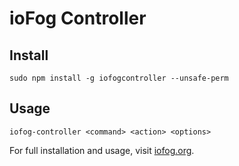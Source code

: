 # ioFog Controller

## Install

```
sudo npm install -g iofogcontroller --unsafe-perm
```

## Usage
```
iofog-controller <command> <action> <options>
```

For full installation and usage, visit [iofog.org](https://iofog.org/docs/).
